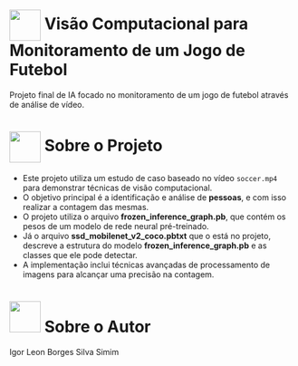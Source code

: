 # <img src="https://github.com/user-attachments/assets/fbb2cb5e-ec05-41c9-9aa8-dc6c72361c57" style="width: 55px;" align="center"/> Visão Computacional para Monitoramento de um Jogo de Futebol

Projeto final de IA focado no monitoramento de um jogo de futebol através de análise de vídeo.

# <img src="https://github.com/user-attachments/assets/930034b3-9bb0-41ee-9b57-308f0d964a55" style="width: 55px;" align="center"/> Sobre o Projeto

- Este projeto utiliza um estudo de caso baseado no vídeo ``soccer.mp4`` para demonstrar técnicas de visão computacional.
- O objetivo principal é a identificação e análise de **pessoas**, e com isso realizar a contagem das mesmas.
- O projeto utiliza o arquivo **frozen_inference_graph.pb**, que contém os pesos de um modelo de rede neural pré-treinado.
- Já o arquivo **ssd_mobilenet_v2_coco.pbtxt** que o está no projeto, descreve a estrutura do modelo **frozen_inference_graph.pb** e as classes que ele pode detectar.
- A implementação inclui técnicas avançadas de processamento de imagens para alcançar uma precisão na contagem.

# <img src="https://github.com/user-attachments/assets/d7ad281c-401a-42ce-99f5-7eb956382288" style="width: 55px;" /> Sobre o Autor

Igor Leon Borges Silva Simim